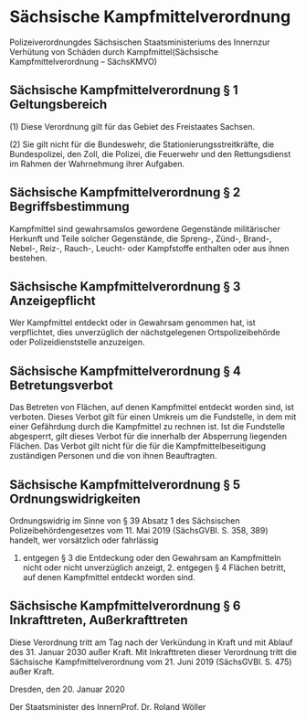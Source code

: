 # Sächsische Kampfmittelverordnung 

Polizeiverordnungdes Sächsischen Staatsministeriums des Innernzur Verhütung von Schäden durch Kampfmittel(Sächsische Kampfmittelverordnung – SächsKMVO)

## Sächsische Kampfmittelverordnung  § 1 Geltungsbereich

(1) Diese Verordnung gilt für das Gebiet des Freistaates Sachsen.

(2) Sie gilt nicht für die Bundeswehr, die Stationierungsstreitkräfte, die Bundespolizei, den Zoll, die Polizei, die Feuerwehr und den Rettungsdienst im Rahmen der Wahrnehmung ihrer Aufgaben.


## Sächsische Kampfmittelverordnung  § 2 Begriffsbestimmung

Kampfmittel sind gewahrsamslos gewordene Gegenstände militärischer Herkunft und Teile solcher Gegenstände, die Spreng-, Zünd-, Brand-, Nebel-, Reiz-, Rauch-, Leucht- oder Kampfstoffe enthalten oder aus ihnen bestehen.


## Sächsische Kampfmittelverordnung  § 3 Anzeigepflicht

Wer Kampfmittel entdeckt oder in Gewahrsam genommen hat, ist verpflichtet, dies unverzüglich der nächstgelegenen Ortspolizeibehörde oder Polizeidienststelle anzuzeigen.


## Sächsische Kampfmittelverordnung  § 4 Betretungsverbot

Das Betreten von Flächen, auf denen Kampfmittel entdeckt worden sind, ist verboten. Dieses Verbot gilt für einen Umkreis um die Fundstelle, in dem mit einer Gefährdung durch die Kampfmittel zu rechnen ist. Ist die Fundstelle abgesperrt, gilt dieses Verbot für die innerhalb der Absperrung liegenden Flächen. Das Verbot gilt nicht für die für die Kampfmittelbeseitigung zuständigen Personen und die von ihnen Beauftragten.


## Sächsische Kampfmittelverordnung  § 5 Ordnungswidrigkeiten

Ordnungswidrig im Sinne von § 39 Absatz 1 des Sächsischen Polizeibehördengesetzes vom 11. Mai 2019 (SächsGVBl. S. 358, 389) handelt, wer vorsätzlich oder fahrlässig

1. entgegen § 3 die Entdeckung oder den Gewahrsam an Kampfmitteln nicht oder nicht unverzüglich anzeigt, 2. entgegen § 4 Flächen betritt, auf denen Kampfmittel entdeckt worden sind. 
## Sächsische Kampfmittelverordnung  § 6 Inkrafttreten, Außerkrafttreten

Diese Verordnung tritt am Tag nach der Verkündung in Kraft und mit Ablauf des 31. Januar 2030 außer Kraft. Mit Inkrafttreten dieser Verordnung tritt die Sächsische Kampfmittelverordnung vom 21. Juni 2019 (SächsGVBl. S. 475) außer Kraft.

Dresden, den 20. Januar 2020

Der Staatsminister des InnernProf. Dr. Roland Wöller

